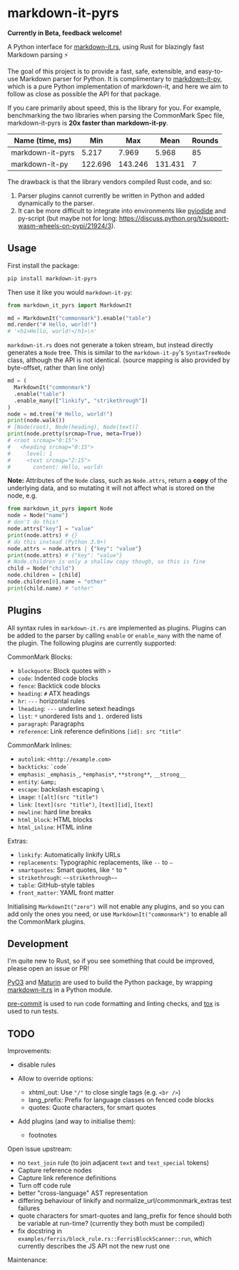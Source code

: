 # markdown-it-pyrs

**Currently in Beta, feedback welcome!**

A Python interface for [markdown-it.rs](https://github.com/rlidwka/markdown-it.rs), using Rust for blazingly fast Markdown parsing ⚡️

The goal of this project is to provide a fast, safe, extensible, and easy-to-use Markdown parser for Python.
It is complimentary to [markdown-it-py](https://github.com/ExecutableBookProject/markdown-it-py), which is a pure Python implementation of markdown-it, and here we aim to follow as close as possible the API for that package.

If you care primarily about speed, this is the library for you.
For example, benchmarking the two libraries when parsing the CommonMark Spec file, markdown-it-pyrs is **20x faster than markdown-it-py**.

Name (time, ms)  |   Min   |   Max   |  Mean   | Rounds
---------------- | ------- | ------- | ------- | ------
markdown-it-pyrs | 5.217   | 7.969   | 5.968   | 85
markdown-it-py   | 122.696 | 143.246 | 131.431 | 7

The drawback is that the library vendors compiled Rust code, and so:

1. Parser plugins cannot currently be written in Python and added dynamically to the parser.
2. It can be more difficult to integrate into environments like [pyiodide](https://pyodide.org) and py-script (but maybe not for long: <https://discuss.python.org/t/support-wasm-wheels-on-pypi/21924/3>).

## Usage

First install the package:

```bash
pip install markdown-it-pyrs
```

Then use it like you would `markdown-it-py`:

```python
from markdown_it_pyrs import MarkdownIt

md = MarkdownIt("commonmark").enable("table")
md.render("# Hello, world!")
# '<h1>Hello, world!</h1>\n'
```

`markdown-it.rs` does not generate a token stream, but instead directly generates a `Node` tree.
This is similar to the `markdown-it-py`'s `SyntaxTreeNode` class, although the API is not identical.
(source mapping is also provided by byte-offset, rather than line only)

```python
md = (
  MarkdownIt("commonmark")
  .enable("table")
  .enable_many(["linkify", "strikethrough"])
)
node = md.tree("# Hello, world!")
print(node.walk())
# [Node(root), Node(heading), Node(text)]
print(node.pretty(srcmap=True, meta=True))
# <root srcmap="0:15">
#   <heading srcmap="0:15">
#     level: 1
#     <text srcmap="2:15">
#       content: Hello, world!
```

**Note:** Attributes of the `Node` class, such as `Node.attrs`, return a **copy** of the underlying data, and so mutating it will not affect what is stored on the node, e.g.

```python
from markdown_it_pyrs import Node
node = Node("name")
# don't do this!
node.attrs["key"] = "value"
print(node.attrs) # {}
# do this instead (Python 3.9+)
node.attrs = node.attrs | {"key": "value"}
print(node.attrs) # {"key": "value"}
# Node.children is only a shallow copy though, so this is fine
child = Node("child")
node.children = [child]
node.children[0].name = "other"
print(child.name) # "other"
```

## Plugins

All syntax rules in `markdown-it.rs` are implemented as plugins.
Plugins can be added to the parser by calling `enable` or `enable_many` with the name of the plugin.
The following plugins are currently supported:

CommonMark Blocks:

- `blockquote`: Block quotes with `>`
- `code`: Indented code blocks
- `fence`: Backtick code blocks
- `heading`: `#` ATX headings
- `hr`: `---` horizontal rules
- `lheading`: `---` underline setext headings
- `list`: `*` unordered lists and `1.` ordered lists
- `paragraph`: Paragraphs
- `reference`: Link reference definitions `[id]: src "title"`

CommonMark Inlines:

- `autolink`: `<http://example.com>`
- `backticks`: `` `code` ``
- `emphasis`: `_emphasis_`, `*emphasis*`, `**strong**`, `__strong__`
- `entity`: `&amp;`
- `escape`: backslash escaping `\`
- `image`: `![alt](src "title")`
- `link`: `[text](src "title")`, `[text][id]`, `[text]`
- `newline`: hard line breaks
- `html_block`: HTML blocks
- `html_inline`: HTML inline

Extras:

- `linkify`: Automatically linkify URLs
- `replacements`: Typographic replacements, like `--` to `—`
- `smartquotes`: Smart quotes, like `"` to `“`
- `strikethrough`: `~~strikethrough~~`
- `table`: GitHub-style tables
- `front_matter`: YAML front matter

Initialising `MarkdownIt("zero")` will not enable any plugins, and so you can add only the ones you need,
or use `MarkdownIt("commonmark")` to enable all the CommonMark plugins.

## Development

I'm quite new to Rust, so if you see something that could be improved, please open an issue or PR!

[PyO3](https://pyo3.rs) and [Maturin](https://www.maturin.rs) are used to build the Python package, by wrapping [markdown-it.rs](https://github.com/rlidwka/markdown-it.rs) in a Python module.

[pre-commit](https://pre-commit.com) is used to run code formatting and linting checks, and [tox](https://tox.readthedocs.io) is used to run tests.

## TODO

Improvements:

- disable rules

- Allow to override options:
  - xhtml_out: Use `"/"` to close single tags (e.g. `<br />`)
  - lang_prefix: Prefix for language classes on fenced code blocks
  - quotes: Quote characters, for smart quotes

- Add plugins (and way to initialise them):
  - footnotes

Open issue upstream:

- no `text_join` rule (to join adjacent `text` and `text_special` tokens)
- Capture reference nodes
- Capture link reference definitions
- Turn off code rule
- better "cross-language" AST representation
- differing behaviour of linkify and normalize_url/commonmark_extras test failures
- quote characters for smart-quotes and lang_prefix for fence
  should both be variable at run-time? (currently they both must be compiled)
- fix docstring in `examples/ferris/block_rule.rs::FerrisBlockScanner::run`,
  which currently describes the JS API not the new rust one

Maintenance:
